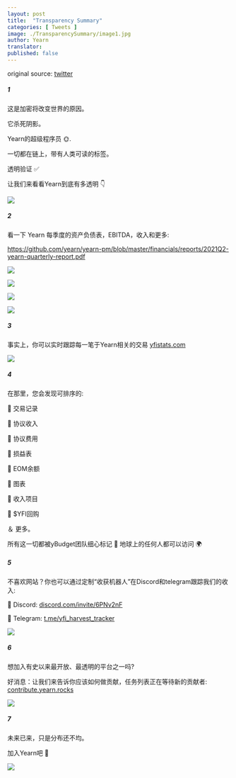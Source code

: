 ```yaml
---
layout: post
title:  "Transparency Summary"
categories: [ Tweets ]
image: ./TransparencySummary/image1.jpg
author: Yearn
translator: 
published: false
---
```

original source: [twitter](https://twitter.com/iearnfinance/status/1445143482830446600)

##### 1

这是加密将改变世界的原因。

它杀死阴影。

Yearn的超级程序员 🌞.

一切都在链上，带有人类可读的标签。

透明验证 ✅

让我们来看看Yearn到底有多透明 👇

![](image1.jpg)

##### 2

看一下 Yearn 每季度的资产负债表，EBITDA，收入和更多:

https://github.com/yearn/yearn-pm/blob/master/financials/reports/2021Q2-yearn-quarterly-report.pdf

![](image2.jpg)

![](image3.jpg)

![](image4.jpg)

![](image5.jpg)

##### 3

事实上，你可以实时跟踪每一笔于Yearn相关的交易 [yfistats.com](http://www.yfistats.com/)

![](image6.jpg)

##### 4

在那里，您会发现可排序的:

🔵 交易记录

🔵 协议收入

🔵 协议费用

🔵 损益表

🔵 EOM余额

🔵 图表

🔵 收入项目

🔵 $YFI回购

＆ 更多。

所有这一切都被yBudget团队细心标记 💙 地球上的任何人都可以访问 🌍

##### 5

不喜欢网站？你也可以通过定制“收获机器人”在Discord和telegram跟踪我们的收入:

🔵 Discord: [discord.com/invite/6PNv2nF](https://discord.com/invite/6PNv2nF)

🔵 Telegram: [t.me/yfi_harvest_tracker](https://t.me/yfi_harvest_tracker)

![](image7.jpg)

##### 6

想加入有史以来最开放、最透明的平台之一吗?

好消息：让我们来告诉你应该如何做贡献，任务列表正在等待新的贡献者: [contribute.yearn.rocks](https://contribute.yearn.rocks/)

![](image8.jpg)

##### 7

未来已来，只是分布还不均。

加入Yearn吧 💙

![](image9.jpg)
